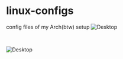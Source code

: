 # linux-configs
config files of my Arch(btw) setup
![Desktop](https://github.com/Pseudozoid/linux-configs/blob/main/.github/screenshots/catppuccin-neo.png)

<br>  

![Desktop](https://github.com/Pseudozoid/linux-configs/blob/main/.github/screenshots/catppuccin-mbv.png)
